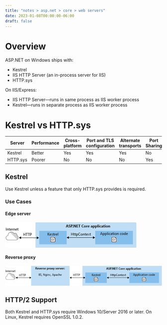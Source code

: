 ```yaml
---
title: "notes > asp.net > core > web servers"
date: 2023-01-08T00:00:00-06:00
draft: false
---
```


# Overview
ASP.NET on Windows ships with:
- Kestrel
- IIS HTTP Server (an in-process server for IIS)
- HTTP.sys

On IIS/Express:
- IIS HTTP Server—runs in same process as IIS worker process
- Kestrel—runs in separate process as IIS worker process

# Kestrel vs HTTP.sys
| Server | Performance | Cross-platform | Port and TLS configuration | Alternate transports | Port Sharing | Authentication | Fast proxying | Direct file transmission | Response caching |
|--------|-------------|----------------|----------------------------|----------------------|--------------|----------------|---------------|--------------------------|---------|
| Kestrel | Better | Yes | Yes | Yes | No | user-mode | No | No | No |
| HTTP.sys | Poorer | No | No | No | Yes | kernel-mode | Yes | Yes | Yes |

## Kestrel
Use Kestrel unless a feature that only HTTP.sys provides is required.

###  Use Cases
#### Edge server  
![Edge server](edge-server.png)

#### Reverse proxy  
![Reverse proxy](reverse-proxy.png)

## HTTP/2 Support
Both Kestrel and HTTP.sys require Windows 10/Server 2016 or later.
On Linux, Kestrel requires OpenSSL 1.0.2.
